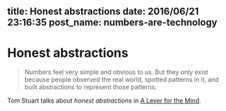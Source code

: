 title: Honest abstractions
date: 2016/06/21 23:16:35
post_name: numbers-are-technology
---
# Honest abstractions

> Numbers feel very simple and obvious to us. But they only exist because people observed the real world, spotted patterns in it, and built abstractions to represent those patterns.

Tom Stuart talks about _honest abstractions_ in [A Lever for the Mind](http://codon.com/a-lever-for-the-mind).
